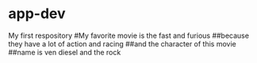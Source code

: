 # app-dev
My first respository
#My favorite movie is the fast and furious 
##because they have a lot of action and racing 
##and the character of this movie 
##name is ven diesel and the rock
